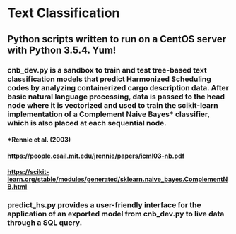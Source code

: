 # Text Classification
## Python scripts written to run on a CentOS server with Python 3.5.4. Yum!
### cnb_dev.py is a sandbox to train and test tree-based text classification models that predict Harmonized Scheduling codes by analyzing containerized cargo description data. After basic natural language processing, data is passed to the head node where it is vectorized and used to train the scikit-learn implementation of a Complement Naive Bayes* classifier, which is also placed at each sequential node.
#### *Rennie et al. (2003)
#### https://people.csail.mit.edu/jrennie/papers/icml03-nb.pdf
#### https://scikit-learn.org/stable/modules/generated/sklearn.naive_bayes.ComplementNB.html
### predict_hs.py provides a user-friendly interface for the application of an exported model from cnb_dev.py to live data through a SQL query.
